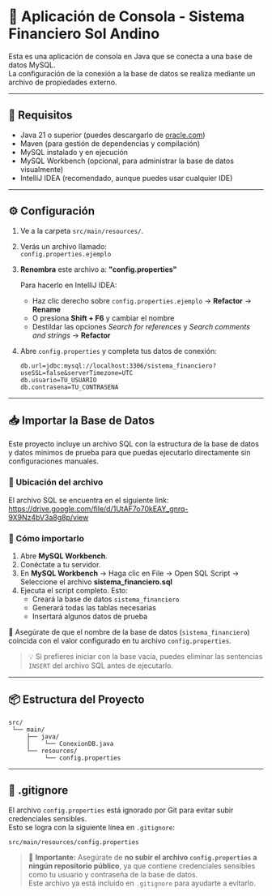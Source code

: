 # 🧾 Aplicación de Consola - Sistema Financiero Sol Andino

Esta es una aplicación de consola en Java que se conecta a una base de datos MySQL.  
La configuración de la conexión a la base de datos se realiza mediante un archivo de propiedades externo.

---

## 🔧 Requisitos

- Java 21 o superior (puedes descargarlo de [oracle.com](https://www.oracle.com/java/technologies/javase/jdk21-archive-downloads.html))
- Maven (para gestión de dependencias y compilación)
- MySQL instalado y en ejecución
- MySQL Workbench (opcional, para administrar la base de datos visualmente)
- IntelliJ IDEA (recomendado, aunque puedes usar cualquier IDE)

---

## ⚙️ Configuración

1. Ve a la carpeta `src/main/resources/`.

2. Verás un archivo llamado:  
   `config.properties.ejemplo`

3. **Renombra** este archivo a: **"config.properties"**

   Para hacerlo en IntelliJ IDEA:
   - Haz clic derecho sobre `config.properties.ejemplo` → **Refactor** → **Rename** 
   - O presiona **Shift + F6** y cambiar el nombre
   - Destildar las opciones *Search for references* y *Search comments and strings* → **Refactor**

5. Abre `config.properties` y completa tus datos de conexión:

   ```properties
   db.url=jdbc:mysql://localhost:3306/sistema_financiero?useSSL=false&serverTimezone=UTC
   db.usuario=TU_USUARIO
   db.contrasena=TU_CONTRASENA
   ```
---

## 📥 Importar la Base de Datos

Este proyecto incluye un archivo SQL con la estructura de la base de datos y datos mínimos de prueba para que puedas ejecutarlo directamente sin configuraciones manuales.

### 📂 Ubicación del archivo

El archivo SQL se encuentra en el siguiente link: https://drive.google.com/file/d/1UtAF7o70kEAY_gnrq-9X9Nz4bV3a8g8p/view

### 🧰 Cómo importarlo

1. Abre **MySQL Workbench**.
2. Conéctate a tu servidor.
3. En **MySQL Workbench** → Haga clic en File → Open SQL Script → Seleccione el archivo **sistema_financiero.sql**
4. Ejecuta el script completo. Esto:
   - Creará la base de datos `sistema_financiero`
   - Generará todas las tablas necesarias
   - Insertará algunos datos de prueba

🔎 Asegúrate de que el nombre de la base de datos (`sistema_financiero`) coincida con el valor configurado en tu archivo `config.properties`.

> 💡 Si prefieres iniciar con la base vacía, puedes eliminar las sentencias `INSERT` del archivo SQL antes de ejecutarlo.

---

## 📦 Estructura del Proyecto

```plaintext
src/
 └── main/
     ├── java/
     │    └── ConexionDB.java
     └── resources/
          └── config.properties
```

---

## 📁 .gitignore

El archivo `config.properties` está ignorado por Git para evitar subir credenciales sensibles.  
Esto se logra con la siguiente línea en `.gitignore`:

```gitignore
src/main/resources/config.properties
```

> 🔐 **Importante:** Asegúrate de **no subir el archivo `config.properties` a ningún repositorio público**, ya que contiene credenciales sensibles como tu usuario y contraseña de la base de datos.  
> Este archivo ya está incluido en `.gitignore` para ayudarte a evitarlo.

